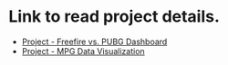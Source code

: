 # Link to read project details.

- [Project - Freefire vs. PUBG Dashboard](https://docs.google.com/spreadsheets/d/1yTyAqfKaOVxCHUnyPE_r8DX5iGM1DkXpaVjRzFNixjE/edit?usp=sharing)
- [Project - MPG Data Visualization](https://drive.google.com/file/d/1IjoAA5xkf0hVDDWagZ_QfZopcRDZalBb/view?usp=sharing)

